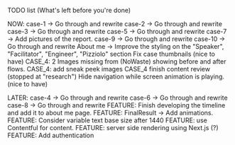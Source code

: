 TODO list (What's left before you're done)

NOW:
case-1 -> Go through and rewrite
case-2 -> Go through and rewrite
case-3 -> Go through and rewrite
case-5 -> Go through and rewrite
case-7 -> Add pictures of the report.
case-9 -> Go through and rewrite
case-10 -> Go through and rewrite
About me -> Improve the styling on the "Speaker", "Facilitator", "Engineer", "Pizziolo" section
Fix case thumbnails (nice to have)
CASE_4: 2 Images missing from (NoWaste) showing before and after flows.
CASE_4: add sneak peek images
CASE_4 finish content review (stopped at "research")
Hide navigation while screen animation is playing. (nice to have)

LATER:
case-4 -> Go through and rewrite
case-6 -> Go through and rewrite
case-8 -> Go through and rewrite
FEATURE: Finish developing the timeline and add it to about me page.
FEATURE: FinalResult -> Add animations.
FEATURE: Consider variable text base size after 1440
FEATURE: use Contentful for content.
FEATURE: server side rendering using Next.js (?)
FEATURE: Add authentication
